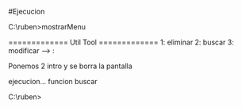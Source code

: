 
#Ejecucion 


C:\ruben>mostrarMenu

============= Util Tool =============
1: eliminar
2: buscar
3: modificar
--> :


Ponemos 2 intro y se borra la pantalla

ejecucion... funcion buscar

C:\ruben\>



